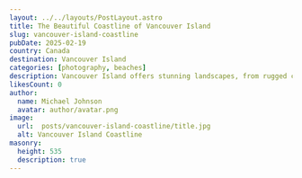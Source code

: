 ```yaml
---
layout: ../../layouts/PostLayout.astro
title: The Beautiful Coastline of Vancouver Island
slug: vancouver-island-coastline
pubDate: 2025-02-19
country: Canada
destination: Vancouver Island
categories: [photography, beaches]
description: Vancouver Island offers stunning landscapes, from rugged coastlines and pristine beaches to lush forests. Whether you're into whale watching, kayaking, or hiking through its national parks, this island is an adventurer’s dream. Its charming towns, wildlife encounters, and natural beauty make it a top destination for those seeking tranquility or a thrill.
likesCount: 0
author:
  name: Michael Johnson
  avatar: author/avatar.png
image:
  url:  posts/vancouver-island-coastline/title.jpg
  alt: Vancouver Island Coastline
masonry:
  height: 535
  description: true
---
```

